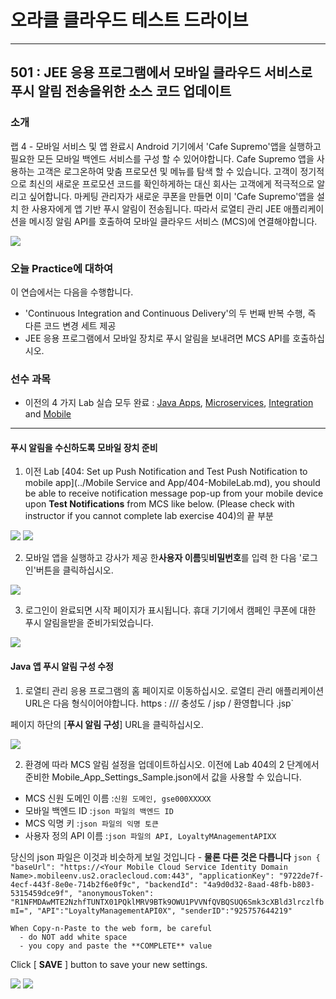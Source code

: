# 오라클 클라우드 테스트 드라이브 #
-----
## 501 : JEE 응용 프로그램에서 모바일 클라우드 서비스로 푸시 알림 전송을위한 소스 코드 업데이트 ##


### 소개 ###
랩 4 - 모바일 서비스 및 앱 완료시 Android 기기에서 &#39;Cafe Supremo&#39;앱을 실행하고 필요한 모든 모바일 백엔드 서비스를 구성 할 수 있어야합니다. Cafe Supremo 앱을 사용하는 고객은 로그온하여 맞춤 프로모션 및 메뉴를 탐색 할 수 있습니다. 고객이 정기적으로 최신의 새로운 프로모션 코드를 확인하게하는 대신 회사는 고객에게 적극적으로 알리고 싶어합니다. 마케팅 관리자가 새로운 쿠폰을 만들면 이미 &#39;Cafe Supremo&#39;앱을 설치 한 사용자에게 앱 기반 푸시 알림이 전송됩니다. 따라서 로열티 관리 JEE 애플리케이션을 메시징 알림 API를 호출하여 모바일 클라우드 서비스 (MCS)에 연결해야합니다. 

![](images/501/final.scope.work.png)


### 오늘 Practice에 대하여 ###
이 연습에서는 다음을 수행합니다. 
- &#39;Continuous Integration and Continuous Delivery&#39;의 두 번째 반복 수행, 즉 다른 코드 변경 세트 제공 
- JEE 응용 프로그램에서 모바일 장치로 푸시 알림을 보내려면 MCS API를 호출하십시오. 

### 선수 과목 ###

+ 이전의 4 가지 Lab 실습 모두 완료 : [Java Apps](../Java%20Apps/README.md), [Microservices](../Microservices/README.md), [Integration](../Integrations/README.md) and [Mobile](Mobile%20Service%20and%20App/README.md) 


----


#### 푸시 알림을 수신하도록 모바일 장치 준비 

1. 이전 Lab [404: Set up Push Notification and Test Push Notification to mobile app](../Mobile Service and App/404-MobileLab.md), you should be able to receive notification message pop-up from your mobile device upon **Test Notifications** from MCS like below. (Please check with instructor if you cannot complete lab exercise 404)의 끝 부분 

![](../common/images/mobile/401-MCS_Notification_Result.png)
![](../common/images/mobile/401-MobileApp_Notification_Result.png)


2. 모바일 앱을 실행하고 강사가 제공 한**사용자 이름**및**비밀번호**를 입력 한 다음 &#39;로그인&#39;버튼을 클릭하십시오. 

![](images/501/09.mobile.login.png)


3. 로그인이 완료되면 시작 페이지가 표시됩니다. 휴대 기기에서 캠페인 쿠폰에 대한 푸시 알림을받을 준비가되었습니다. 

![](images/501/10.mobile.welcome.png)


#### Java 앱 푸시 알림 구성 수정 

1. 로열티 관리 응용 프로그램의 홈 페이지로 이동하십시오. 로열티 관리 애플리케이션 URL은 다음 형식이어야합니다. https : //**<JCS WLS instance IP Adress>**/ 충성도 / jsp / 환영합니다 .jsp` 

페이지 하단의 [**푸시 알림 구성**] URL을 클릭하십시오. 

![](images/501/101.javaapp.png)


2. 환경에 따라 MCS 알림 설정을 업데이트하십시오. 이전에 Lab 404의 2 단계에서 준비한 Mobile_App_Settings_Sample.json에서 값을 사용할 수 있습니다. 
- MCS 신원 도메인 이름 :`신원 도메인, gse000XXXXX` 
- 모바일 백엔드 ID :`json 파일의 백엔드 ID` 
- MCS 익명 키 :`json 파일의 익명 토큰` 
- 사용자 정의 API 이름 :`json 파일의 API, LoyaltyMAnagementAPIXX` 

당신의 json 파일은 이것과 비슷하게 보일 것입니다 - **물론 다른 것은 다릅니다**
    ```json
    {
          "baseUrl": "https://<Your Mobile Cloud Service Identity Domain Name>.mobileenv.us2.oraclecloud.com:443",
          "applicationKey": "9722de7f-4ecf-443f-8e0e-714b2f6e0f9c",
          "backendId": "4a9d0d32-8aad-48fb-b803-5315459dce9f",
          "anonymousToken":  "R1NFMDAwMTE2NzhfTUNTX01PQklMRV9BTk9OWU1PVVNfQVBQSUQ6Smk3cXBld3lrczlfbmI=",
          "API":"LoyaltyManagementAPI0X",
          "senderID":"925757644219"
    ```

    When Copy-n-Paste to the web form, be careful
      - do NOT add white space   
      - you copy and paste the **COMPLETE** value     
  Click [ **SAVE** ] button to save your new settings.

![](images/501/102.settings.png)
![](images/501/103.save.png)
